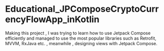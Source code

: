 # Educational_JPComposeCryptoCurrencyFlowApp_inKotlin
Making this project , I was trying to learn how to use Jetpack Compose efficiently and managed to use the most popular libraries such as Retrofit, MVVM, RxJava etc. , meanwhile , designing views with Jetpack Compose.
